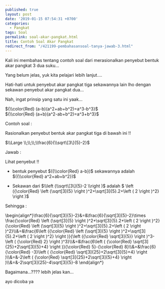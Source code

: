 ```yaml
---
published: true
layout: post
date: '2019-01-15 07:54:31 +0700'
categories:
  - Pangkat
tags: Soal
permalink: soal-akar-pangkat.html
title: Contoh Soal Akar Pangkat
redirect_from: "/421199-pembahasansoal-tanya-jawab-3.html"
---
```

Kali ini membahas tentang contoh soal dari merasionalkan penyebut bentuk akar pangkat 3 dua suku…

Yang belum jelas, yuk kita pelajari lebih lanjut….

Hati-hati untuk penyebut akar pangkat tiga sekawannya lain lho dengan sekawan penyebut akar pangkat dua…

Nah, ingat prinsip yang satu ini yaak…

${\\color{Red} (a-b)(a^2+ab+b^2)=a^3-b^3}$  
${\\color{Red} (a+b)(a^2-ab+b^2)=a^3+b^3}$

Contoh soal :

Rasionalkan penyebut bentuk akar pangkat tiga di bawah ini !!

$\\Large \\;\\;\\;\\frac{6}{\\sqrt\[3\]{5}-2}$

Jawab :

Lihat penyebut !!

*   bentuk penyebut $({\\color{Red} a-b})$ sekawannya adalah $({\\color{Red} a^2+ab+b^2})$
    
*   Sekawan dari $\\left (\\sqrt\[3\]{5}-2 \\right )$ adalah $ \\left ({\\color{Red} \\left (\\sqrt\[3\]{5} \\right )^2+\\sqrt\[3\]{5}.2+\\left ( 2 \\right )^2} \\right )$
    

Sehingga :

\\begin{align\*}\\frac{6}{\\sqrt\[3\]{5}-2}&=&\\frac{6}{\\sqrt\[3\]{5}-2}\\times \\frac{\\color{Red} \\left (\\sqrt\[3\]{5} \\right )^2+\\sqrt\[3\]{5}.2+\\left ( 2 \\right )^2}{\\color{Red} \\left (\\sqrt\[3\]{5} \\right )^2+\\sqrt\[3\]{5}.2+\\left ( 2 \\right )^2}\\\\&=&\\frac{6\\left ({\\color{Red} \\left (\\sqrt\[3\]{5} \\right )^2+\\sqrt\[3\]{5}.2+\\left ( 2 \\right )^2} \\right )}{\\left ({\\color{Red} \\sqrt\[3\]{5}} \\right )^3-\\left ( {\\color{Red} 2} \\right )^3}\\\\&=&\\frac{6\\left ( {\\color{Red} \\sqrt\[3\]{25}+2\\sqrt\[3\]{5}+4} \\right )}{\\color{Red} 5}-{\\color{Red} 8}\\\\&=&\\frac{6}{\\color{Red} -3}\\left ( {\\color{Red} \\sqrt\[3\]{25}+2\\sqrt\[3\]{5}+4} \\right )\\\\&=&-2\\left ( {\\color{Red} \\sqrt\[3\]{25}+2\\sqrt\[3\]{5}+4} \\right )\\\\&=&-2\\sqrt\[3\]{25}-4\\sqrt\[3\]{5}-8 \\end{align\*}

Bagaimana…???? lebih jelas kan…

ayo dicoba ya
